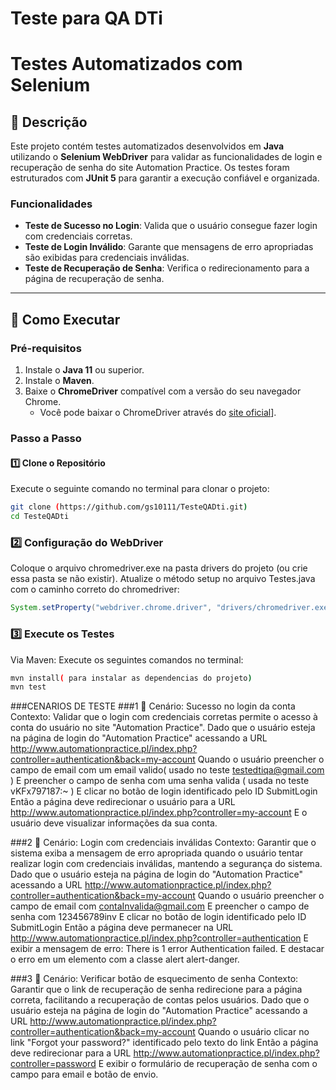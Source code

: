 # Teste para QA DTi
# Testes Automatizados com Selenium 

## 📄 Descrição
Este projeto contém testes automatizados desenvolvidos em **Java** utilizando o **Selenium WebDriver** para validar as funcionalidades de login e recuperação de senha do site Automation Practice. Os testes foram estruturados com **JUnit 5** para garantir a execução confiável e organizada.

### Funcionalidades
- **Teste de Sucesso no Login**: Valida que o usuário consegue fazer login com credenciais corretas.
- **Teste de Login Inválido**: Garante que mensagens de erro apropriadas são exibidas para credenciais inválidas.
- **Teste de Recuperação de Senha**: Verifica o redirecionamento para a página de recuperação de senha.

---

## 🚀 Como Executar

### Pré-requisitos
1. Instale o **Java 11** ou superior.
2. Instale o **Maven**.
3. Baixe o **ChromeDriver** compatível com a versão do seu navegador Chrome.
   - Você pode baixar o ChromeDriver através do [site oficial]([https://sites.google.com/chromium.org/driver/](https://chromedriver.storage.googleapis.com/index.html?path=72.0.3626.69/))].


### Passo a Passo

#### 1️⃣ Clone o Repositório
Execute o seguinte comando no terminal para clonar o projeto:
```bash
git clone (https://github.com/gs10111/TesteQADti.git)
cd TesteQADti
```
### 2️⃣ Configuração do WebDriver
Coloque o arquivo chromedriver.exe na pasta drivers do projeto (ou crie essa pasta se não existir).
Atualize o método setup no arquivo Testes.java com o caminho correto do chromedriver:
``` java
System.setProperty("webdriver.chrome.driver", "drivers/chromedriver.exe");
```
### 3️⃣ Execute os Testes
Via Maven: Execute os seguintes comandos no terminal:
```bash
mvn install( para instalar as dependencias do projeto)
mvn test
```
###CENARIOS DE TESTE 
###1
🎥 Cenário: Sucesso no login da conta
Contexto: Validar que o login com credenciais corretas permite o acesso à conta do usuário no site "Automation Practice".
Dado que o usuário esteja na página de login do "Automation Practice" acessando a URL http://www.automationpractice.pl/index.php?controller=authentication&back=my-account
Quando o usuário preencher o campo de email com um email valido( usado no teste testedtiqa@gmail.com )
E preencher o campo de senha com uma senha valida ( usada no teste vKFx797187:~ )
E clicar no botão de login identificado pelo ID SubmitLogin
Então a página deve redirecionar o usuário para a URL http://www.automationpractice.pl/index.php?controller=my-account
E o usuário deve visualizar informações da sua conta.

###2 
🎥 Cenário: Login com credenciais inválidas
Contexto: Garantir que o sistema exiba a mensagem de erro apropriada quando o usuário tentar realizar login com credenciais inválidas, mantendo a segurança do sistema.
Dado que o usuário esteja na página de login do "Automation Practice" acessando a URL http://www.automationpractice.pl/index.php?controller=authentication&back=my-account
Quando o usuário preencher o campo de email com contaInvalida@gmail.com
E preencher o campo de senha com 123456789inv
E clicar no botão de login identificado pelo ID SubmitLogin
Então a página deve permanecer na URL http://www.automationpractice.pl/index.php?controller=authentication
E exibir a mensagem de erro:
There is 1 error
Authentication failed.
E destacar o erro em um elemento com a classe alert alert-danger.

###3 
🎥 Cenário: Verificar botão de esquecimento de senha
Contexto: Garantir que o link de recuperação de senha redirecione para a página correta, facilitando a recuperação de contas pelos usuários.
Dado que o usuário esteja na página de login do "Automation Practice" acessando a URL http://www.automationpractice.pl/index.php?controller=authentication&back=my-account
Quando o usuário clicar no link "Forgot your password?" identificado pelo texto do link
Então a página deve redirecionar para a URL http://www.automationpractice.pl/index.php?controller=password
E exibir o formulário de recuperação de senha com o campo para email e botão de envio.

